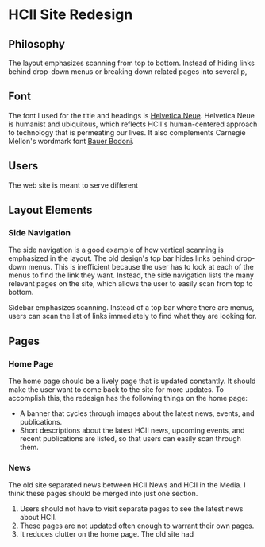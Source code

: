 HCII Site Redesign
==================

Philosophy
----------

The layout emphasizes scanning from top to bottom.
Instead of hiding links behind drop-down menus or breaking down related pages into several p, 

Font
----

The font I used for the title and headings is [Helvetica Neue](http://en.wikipedia.org/wiki/Helvetica#Neue_Helvetica_.281983.29).
Helvetica Neue is humanist and ubiquitous, which reflects HCII's human-centered approach to technology that is permeating our lives.
It also complements Carnegie Mellon's wordmark font [Bauer Bodoni](http://en.wikipedia.org/wiki/Bodoni).

Users
-----

The web site is meant to serve different

Layout Elements
---------------

### Side Navigation

The side navigation is a good example of how vertical scanning is emphasized in the layout.
The old design's top bar hides links behind drop-down menus.
This is inefficient because the user has to look at each of the menus to find the link they want.
Instead, the side navigation lists the many relevant pages on the site, which allows the user to easily scan from top to bottom. 

Sidebar emphasizes scanning.
Instead of a top bar where there are menus, users can scan the list of links immediately to find what they are looking for.

Pages
-----

### Home Page

The home page should be a lively page that is updated constantly. It should make the user want to come back to the site for more updates. To accomplish this, the redesign has the following things on the home page:

- A banner that cycles through images about the latest news, events, and publications.
- Short descriptions about the latest HCII news, upcoming events, and recent publications are listed, so that users can easily scan through them.

### News

The old site separated news between HCII News and HCII in the Media. I think these pages should be merged into just one section.

1. Users should not have to visit separate pages to see the latest news about HCII.
2. These pages are not updated often enough to warrant their own pages.
3. It reduces clutter on the home page. The old site had 